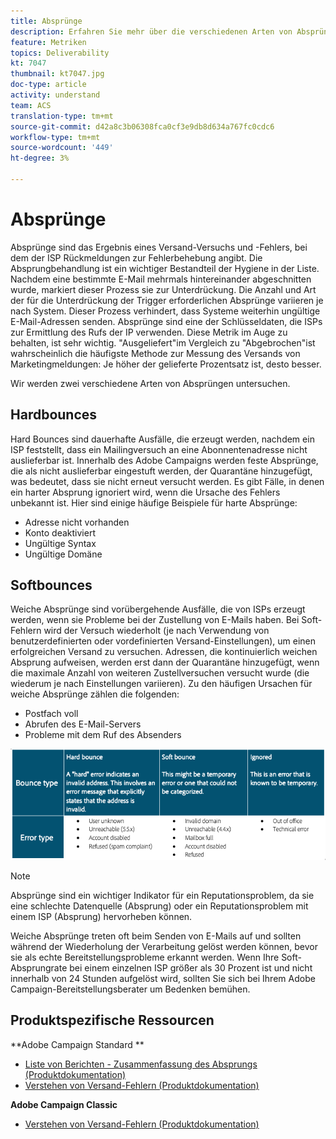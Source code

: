 ```yaml
---
title: Absprünge
description: Erfahren Sie mehr über die verschiedenen Arten von Absprüngen
feature: Metriken
topics: Deliverability
kt: 7047
thumbnail: kt7047.jpg
doc-type: article
activity: understand
team: ACS
translation-type: tm+mt
source-git-commit: d42a8c3b06308fca0cf3e9db8d634a767fc0cdc6
workflow-type: tm+mt
source-wordcount: '449'
ht-degree: 3%

---
```



# Absprünge

Absprünge sind das Ergebnis eines Versand-Versuchs und -Fehlers, bei dem der ISP Rückmeldungen zur Fehlerbehebung angibt. Die Absprungbehandlung ist ein wichtiger Bestandteil der Hygiene in der Liste. Nachdem eine bestimmte E-Mail mehrmals hintereinander abgeschnitten wurde, markiert dieser Prozess sie zur Unterdrückung. Die Anzahl und Art der für die Unterdrückung der Trigger erforderlichen Absprünge variieren je nach System. Dieser Prozess verhindert, dass Systeme weiterhin ungültige E-Mail-Adressen senden. Absprünge sind eine der Schlüsseldaten, die ISPs zur Ermittlung des Rufs der IP verwenden. Diese Metrik im Auge zu behalten, ist sehr wichtig. &quot;Ausgeliefert&quot;im Vergleich zu &quot;Abgebrochen&quot;ist wahrscheinlich die häufigste Methode zur Messung des Versands von Marketingmeldungen: Je höher der gelieferte Prozentsatz ist, desto besser.

Wir werden zwei verschiedene Arten von Absprüngen untersuchen.

## Hardbounces

Hard Bounces sind dauerhafte Ausfälle, die erzeugt werden, nachdem ein ISP feststellt, dass ein Mailingversuch an eine Abonnentenadresse nicht auslieferbar ist. Innerhalb des Adobe Campaigns werden feste Absprünge, die als nicht auslieferbar eingestuft werden, der Quarantäne hinzugefügt, was bedeutet, dass sie nicht erneut versucht werden. Es gibt Fälle, in denen ein harter Absprung ignoriert wird, wenn die Ursache des Fehlers unbekannt ist.
Hier sind einige häufige Beispiele für harte Absprünge:

* Adresse nicht vorhanden
* Konto deaktiviert
* Ungültige Syntax
* Ungültige Domäne

## Softbounces

Weiche Absprünge sind vorübergehende Ausfälle, die von ISPs erzeugt werden, wenn sie Probleme bei der Zustellung von E-Mails haben. Bei Soft-Fehlern wird der Versuch wiederholt (je nach Verwendung von benutzerdefinierten oder vordefinierten Versand-Einstellungen), um einen erfolgreichen Versand zu versuchen. Adressen, die kontinuierlich weichen Absprung aufweisen, werden erst dann der Quarantäne hinzugefügt, wenn die maximale Anzahl von weiteren Zustellversuchen versucht wurde (die wiederum je nach Einstellungen variieren). Zu den häufigen Ursachen für weiche Absprünge zählen die folgenden:

* Postfach voll
* Abrufen des E-Mail-Servers
* Probleme mit dem Ruf des Absenders

![Absprungarten](../assets/bounce-types.png)

>[!NOTE]
>
>Absprünge sind ein wichtiger Indikator für ein Reputationsproblem, da sie eine schlechte Datenquelle (Absprung) oder ein Reputationsproblem mit einem ISP (Absprung) hervorheben können.
>
>Weiche Absprünge treten oft beim Senden von E-Mails auf und sollten während der Wiederholung der Verarbeitung gelöst werden können, bevor sie als echte Bereitstellungsprobleme erkannt werden. Wenn Ihre Soft-Absprungrate bei einem einzelnen ISP größer als 30 Prozent ist und nicht innerhalb von 24 Stunden aufgelöst wird, sollten Sie sich bei Ihrem Adobe Campaign-Bereitstellungsberater um Bedenken bemühen.

## Produktspezifische Ressourcen

**Adobe Campaign Standard **

* [Liste von Berichten - Zusammenfassung des Absprungs (Produktdokumentation)](https://experienceleague.adobe.com/docs/campaign-standard/using/reporting/list-of-reports/bounce-summary.html?lang=en#reporting)
* [Verstehen von Versand-Fehlern (Produktdokumentation)](https://experienceleague.adobe.com/docs/campaign-standard/using/testing-and-sending/monitoring-messages/understanding-delivery-failures.html?lang=en#about-delivery-failures)

**Adobe Campaign Classic**

* [Verstehen von Versand-Fehlern (Produktdokumentation)](https://experienceleague.adobe.com/docs/campaign-classic/using/sending-messages/monitoring-deliveries/understanding-delivery-failures.html?lang=en#sending-messages)